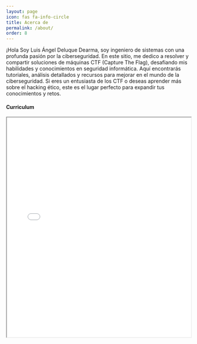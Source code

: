```yaml
---
layout: page
icon: fas fa-info-circle
title: Acerca de
permalink: /about/
order: 8
---
```


¡Hola Soy Luis Ángel Deluque Dearma, soy ingeniero de sistemas con una profunda pasión por la ciberseguridad. En este sitio, me dedico a resolver y compartir soluciones de máquinas CTF (Capture The Flag), desafiando mis habilidades y conocimientos en seguridad informática. Aquí encontrarás tutoriales, análisis detallados y recursos para mejorar en el mundo de la ciberseguridad. Si eres un entusiasta de los CTF o deseas aprender más sobre el hacking ético, este es el lugar perfecto para expandir tus conocimientos y retos.

#### Curriculum
<div class="pdf-container">
  <iframe src="/assets/certifications/cv.pdf" width="100%" height="600px">
    Tu navegador no soporta la visualización de PDF. 
    <a href="/assets/certifications/cv.pdf">Descargar Curriculum</a>
  </iframe>
</div>
